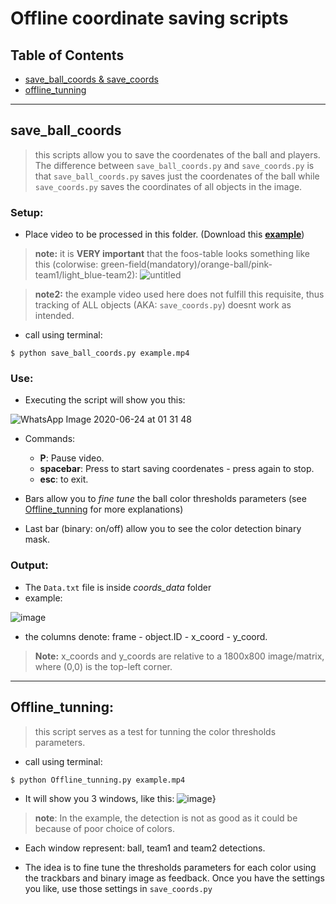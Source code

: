 # Offline coordinate saving scripts

## Table of Contents

- [save_ball_coords & save_coords](#save_ball_coords)
- [offline_tunning](#offline_tunning)

---

## save_ball_coords
> this scripts allow you to save the coordenates of the ball and players. 
The difference between `save_ball_coords.py` and `save_coords.py` is that `save_ball_coords.py` saves just the coordenates of the ball while `save_coords.py` saves the coordinates of all objects in the image. 

### Setup: 

- Place video to be processed in this folder. (Download this <a href="https://drive.google.com/file/d/1Rr45scmC6dsU8pffWDMVBm23K8V49MeR/view?usp=sharing" target="_blank">**example**</a>)

> **note:** it is **VERY important** that the foos-table looks something like this (colorwise: green-field(mandatory)/orange-ball/pink-team1/light_blue-team2): ![untitled](https://user-images.githubusercontent.com/32227452/85506883-3b825680-b5bf-11ea-8fe1-72ab7d444f7d.png)

> **note2:** the example video used here does not fulfill this requisite, thus tracking of ALL objects (AKA: `save_coords.py`) doesnt work as intended.

- call using terminal: 
```shell
$ python save_ball_coords.py example.mp4
```

### Use: 

- Executing the script will show you this:

![WhatsApp Image 2020-06-24 at 01 31 48](https://user-images.githubusercontent.com/32227452/85505084-7e422f80-b5bb-11ea-890e-ed1aa09eabae.jpeg)

- Commands: 
	- **P**: Pause video. 
	- **spacebar**: Press to start saving coordenates - press again to stop. 
	- **esc**: to exit.

- Bars allow you to *fine tune* the ball color thresholds parameters (see [Offline_tunning](#Offline_tunning) for more explanations) 

- Last bar (binary: on/off) allow you to see the color detection binary mask.

### Output: 

- The `Data.txt` file is inside *coords_data* folder
- example:

![image](https://user-images.githubusercontent.com/32227452/85506362-383a9b00-b5be-11ea-83e4-9a7ee72cb920.png)

- the columns denote: frame - object.ID - x_coord - y_coord. 
> **Note:** x_coords and y_coords are relative to a 1800x800 image/matrix, where (0,0) is the top-left corner. 

---

## Offline_tunning: 
> this script serves as a test for tunning the color thresholds parameters.

- call using terminal: 
```shell
$ python Offline_tunning.py example.mp4
```
- It will show you 3 windows, like this:
![image](https://user-images.githubusercontent.com/32227452/85522263-6676a580-b5d3-11ea-83ae-e974821d5d66.png)}

>**note**: In the example, the detection is not as good as it could be because of poor choice of colors. 

- Each window represent: ball, team1 and team2 detections. 

- The idea is to fine tune the thresholds parameters for each color using the trackbars and binary image as feedback. Once you have the settings you like, use those settings in `save_coords.py` 






